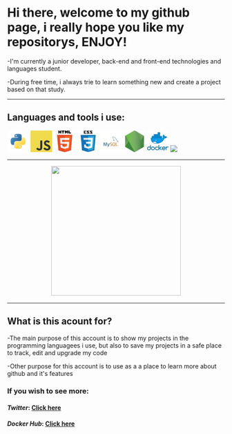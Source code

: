 # Hi there, welcome to my github page, i really hope you like my repositorys, ENJOY! 
 -I'm currently a junior developer, back-end and front-end technologies and languages student.

-During free time, i always trie to learn something new and create a project based on that study.

--- 

## Languages and tools i use:
<img aling="left" width="50" height="50" src="https://raw.githubusercontent.com/github/explore/80688e429a7d4ef2fca1e82350fe8e3517d3494d/topics/python/python.png">  <img aling="left" width="50" height="50" src="https://raw.githubusercontent.com/github/explore/80688e429a7d4ef2fca1e82350fe8e3517d3494d/topics/javascript/javascript.png"> <img aling="left" width="50" height="50" src="https://raw.githubusercontent.com/github/explore/80688e429a7d4ef2fca1e82350fe8e3517d3494d/topics/html/html.png"> <img aling="left" width="50" height="50" src="https://raw.githubusercontent.com/github/explore/80688e429a7d4ef2fca1e82350fe8e3517d3494d/topics/css/css.png"> <img aling="left" width="50" height="50" src="https://raw.githubusercontent.com/github/explore/80688e429a7d4ef2fca1e82350fe8e3517d3494d/topics/mysql/mysql.png"> <img aling="left" width="50" height="50" src="https://raw.githubusercontent.com/github/explore/80688e429a7d4ef2fca1e82350fe8e3517d3494d/topics/nodejs/nodejs.png">  <img aling="left" width="50" height="50" src="https://raw.githubusercontent.com/github/explore/80688e429a7d4ef2fca1e82350fe8e3517d3494d/topics/docker/docker.png"> <img aling="left" width="" height="50" src="https://miro.medium.com/max/607/0*QTnqLJwSSrUjG0oW.png">

---

<p align="center">
    <img width="300" height="300" src="https://octodex.github.com/images/daftpunktocat-guy.gif">
</p>

---


## What is this acount for?
-The main purpose of this account is to show my projects in the programming languagees i use, but also to save my projects in a safe place to track, edit and upgrade my code

-Other purpose for this account is to use as a a place to learn more about github and it's features
 
### If you wish to see more:
#### ***Twitter***: [Click here](https://twitter.com/DAld533)
#### ***Docker Hub***: [Click here](https://hub.docker.com/u/doald533)
